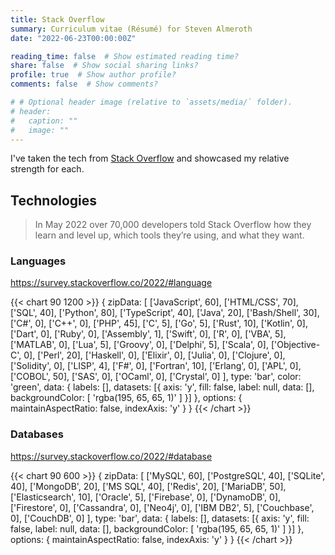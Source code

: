```yaml
---
title: Stack Overflow
summary: Curriculum vitae (Résumé) for Steven Almeroth
date: "2022-06-23T00:00:00Z"

reading_time: false  # Show estimated reading time?
share: false  # Show social sharing links?
profile: true  # Show author profile?
comments: false  # Show comments?

# # Optional header image (relative to `assets/media/` folder).
# header:
#   caption: ""
#   image: ""
---
```


I've taken the tech from [Stack Overflow][1] and showcased my relative strength
for each.

## Technologies

> In May 2022 over 70,000 developers told Stack Overflow how they learn
> and level up, which tools they’re using, and what they want.

### Languages

https://survey.stackoverflow.co/2022/#language

{{< chart 90 1200 >}}
{
    zipData: [
        ['JavaScript', 60],
        ['HTML/CSS',   70],
        ['SQL',        40],
        ['Python',     80],
        ['TypeScript', 40],
        ['Java',       20],
        ['Bash/Shell', 30],
        ['C#',          0],
        ['C++',         0],
        ['PHP',        45],
        ['C',           5],
        ['Go',          5],
        ['Rust',       10],
        ['Kotlin',      0],
        ['Dart',        0],
        ['Ruby',        0],
        ['Assembly',    1],
        ['Swift',       0],
        ['R',           0],
        ['VBA',         5],
        ['MATLAB',      0],
        ['Lua',         5],
        ['Groovy',      0],
        ['Delphi',      5],
        ['Scala',       0],
        ['Objective-C', 0],
        ['Perl',       20],
        ['Haskell',     0],
        ['Elixir',      0],
        ['Julia',       0],
        ['Clojure',     0],
        ['Solidity',    0],
        ['LISP',        4],
        ['F#',          0],
        ['Fortran',    10],
        ['Erlang',      0],
        ['APL',         0],
        ['COBOL',      50],
        ['SAS',         0],
        ['OCaml',       0],
        ['Crystal',     0]
    ],
    type: 'bar',
    color: 'green',
    data: {
        labels: [],
        datasets: [{
            axis: 'y',
            fill: false,
            label: null,
            data: [],
            backgroundColor: [
                'rgba(195, 65, 65, 1)'
            ]
        }]
    },
    options: {
        maintainAspectRatio: false,
        indexAxis: 'y'
    }
}
{{< /chart >}}

### Databases

https://survey.stackoverflow.co/2022/#database

{{< chart 90 600 >}}
{
    zipData: [
        ['MySQL',      60],
        ['PostgreSQL', 40],
        ['SQLite',     40],
        ['MongoDB',    20],
        ['MS SQL',     40],
        ['Redis',      20],
        ['MariaDB',    50],
        ['Elasticsearch', 10],
        ['Oracle',      5],
        ['Firebase',    0],
        ['DynamoDB',    0],
        ['Firestore',   0],
        ['Cassandra',   0],
        ['Neo4j',       0],
        ['IBM DB2',     5],
        ['Couchbase',   0],
        ['CouchDB',     0]
    ],
    type: 'bar',
    data: {
        labels: [],
        datasets: [{
            axis: 'y',
            fill: false,
            label: null,
            data: [],
            backgroundColor: [
                'rgba(195, 65, 65, 1)'
            ]
        }]
    },
    options: {
        maintainAspectRatio: false,
        indexAxis: 'y'
    }
}
{{< /chart >}}


[1]: https://stackoverflow.com/
